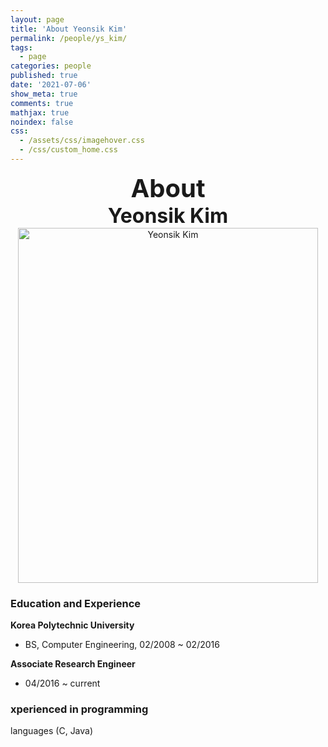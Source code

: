 ```yaml
---
layout: page
title: 'About Yeonsik Kim'
permalink: /people/ys_kim/
tags:
  - page
categories: people
published: true
date: '2021-07-06'
show_meta: true
comments: true
mathjax: true
noindex: false
css: 
  - /assets/css/imagehover.css
  - /css/custom_home.css
---
```


<style>
.center{
  text-align: center;
}
</style>  


<div class="center"><div style="font-weight: bold; font-size: 40px;">
About</div></div>
<div class="center"><div style="font-weight: bold; font-size: 32px;">
Yeonsik Kim
</div></div>


<div class="center">
    <img src="{{ site.url }}/assets/img/people/ys_kim.png" width="480px" height="568px" alt="Yeonsik Kim" />
</div>


### **Education and Experience**

**Korea Polytechnic University**
- BS, Computer Engineering, 02/2008 ~ 02/2016

**Associate Research Engineer**
- 04/2016 ~ current

### **xperienced in programming**
languages (C, Java) 
